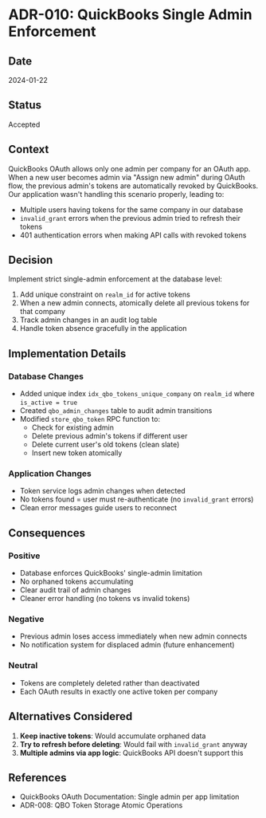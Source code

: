 # ADR-010: QuickBooks Single Admin Enforcement

## Date
2024-01-22

## Status
Accepted

## Context
QuickBooks OAuth allows only one admin per company for an OAuth app. When a new user becomes admin via "Assign new admin" during OAuth flow, the previous admin's tokens are automatically revoked by QuickBooks. Our application wasn't handling this scenario properly, leading to:
- Multiple users having tokens for the same company in our database
- `invalid_grant` errors when the previous admin tried to refresh their tokens
- 401 authentication errors when making API calls with revoked tokens

## Decision
Implement strict single-admin enforcement at the database level:
1. Add unique constraint on `realm_id` for active tokens
2. When a new admin connects, atomically delete all previous tokens for that company
3. Track admin changes in an audit log table
4. Handle token absence gracefully in the application

## Implementation Details

### Database Changes
- Added unique index `idx_qbo_tokens_unique_company` on `realm_id` where `is_active = true`
- Created `qbo_admin_changes` table to audit admin transitions
- Modified `store_qbo_token` RPC function to:
  - Check for existing admin
  - Delete previous admin's tokens if different user
  - Delete current user's old tokens (clean slate)
  - Insert new token atomically

### Application Changes
- Token service logs admin changes when detected
- No tokens found = user must re-authenticate (no `invalid_grant` errors)
- Clean error messages guide users to reconnect

## Consequences

### Positive
- Database enforces QuickBooks' single-admin limitation
- No orphaned tokens accumulating
- Clear audit trail of admin changes
- Cleaner error handling (no tokens vs invalid tokens)

### Negative
- Previous admin loses access immediately when new admin connects
- No notification system for displaced admin (future enhancement)

### Neutral
- Tokens are completely deleted rather than deactivated
- Each OAuth results in exactly one active token per company

## Alternatives Considered
1. **Keep inactive tokens**: Would accumulate orphaned data
2. **Try to refresh before deleting**: Would fail with `invalid_grant` anyway
3. **Multiple admins via app logic**: QuickBooks API doesn't support this

## References
- QuickBooks OAuth Documentation: Single admin per app limitation
- ADR-008: QBO Token Storage Atomic Operations